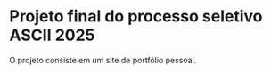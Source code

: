 # Projeto final do processo seletivo ASCII 2025

O projeto consiste em um site de portfólio pessoal.
